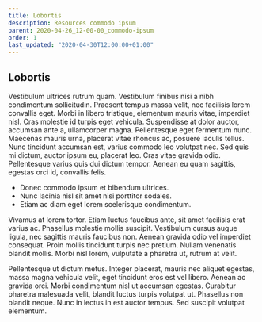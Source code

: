 ```yaml
---
title: Lobortis
description: Resources commodo ipsum
parent: 2020-04-26_12-00-00_commodo-ipsum
order: 1
last_updated: "2020-04-30T12:00:00+01:00"
---
```

## Lobortis

Vestibulum ultrices rutrum quam. Vestibulum finibus nisi a nibh condimentum sollicitudin. Praesent tempus massa velit, nec facilisis lorem convallis eget. Morbi in libero tristique, elementum mauris vitae, imperdiet nisl. Cras molestie id turpis eget vehicula. Suspendisse at dolor auctor, accumsan ante a, ullamcorper magna. Pellentesque eget fermentum nunc. Maecenas mauris urna, placerat vitae rhoncus ac, posuere iaculis tellus. Nunc tincidunt accumsan est, varius commodo leo volutpat nec. Sed quis mi dictum, auctor ipsum eu, placerat leo. Cras vitae gravida odio. Pellentesque varius quis dui dictum tempor. Aenean eu quam sagittis, egestas orci id, convallis felis.

* Donec commodo ipsum et bibendum ultrices.
* Nunc lacinia nisl sit amet nisi porttitor sodales.
* Etiam ac diam eget lorem scelerisque condimentum.

Vivamus at lorem tortor. Etiam luctus faucibus ante, sit amet facilisis erat varius ac. Phasellus molestie mollis suscipit. Vestibulum cursus augue ligula, nec sagittis mauris faucibus non. Aenean gravida odio vel imperdiet consequat. Proin mollis tincidunt turpis nec pretium. Nullam venenatis blandit mollis. Morbi nisl lorem, vulputate a pharetra ut, rutrum at velit.

Pellentesque ut dictum metus. Integer placerat, mauris nec aliquet egestas, massa magna vehicula velit, eget tincidunt eros est vel libero. Aenean ac gravida orci. Morbi condimentum nisl ut accumsan egestas. Curabitur pharetra malesuada velit, blandit luctus turpis volutpat ut. Phasellus non blandit neque. Nunc in lectus in est auctor tempus. Sed suscipit volutpat elementum.
